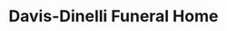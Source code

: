 ---
title: "Davis-Dinelli Funeral Home"
url: /nanticoke/davis-dinelli-funeral-home/
shop: funeral directors
---